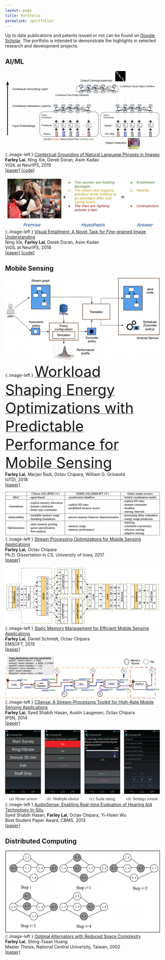 ```yaml
---
layout: page
title: Portfolio
permalink: /portfolio/
---
```


<style type="text/css">
.image-left {
  display: block;
  margin-top: 5px;  
  margin-right: 15px;
  margin-bottom: -5px;
	width: 240px;
	height: auto;
  float: left;
}
</style>

Up to date publications and patents issued or not can be found on [Google Scholar](https://bit.ly/3taq2VT).
The portfolio is intended to demonstrate the highlights in selected research and development projects.

[//]: # (## Blockchain)

## AI/ML

[![](../images/grounding.png)](){:.image-left }
<u>Contextual Grounding of Natural Language Phrases in Images</u>  
**Farley Lai**, Ning Xie, Derek Doran, Asim Kadav  
ViGIL at NeurIPS, 2019  
[[paper]](https://bit.ly/3NaDfG8) [[code]](https://bit.ly/3NUqijL)

[![](../images/VET.jpg)](){:.image-left }
<u>Visual Entailment: A Novel Task for Fine-grained Image Understanding</u>  
Ning Xie, **Farley Lai**, Derek Doran, Asim Kadav  
ViGIL at NeurIPS, 2018  
[[paper]](https://bit.ly/3M8KxZp) [[code]](https://bit.ly/3x6FJOG)

## Mobile Sensing

[![](../images/Gratis.png)](){:.image-left }
<u><font size=14px>Workload Shaping Energy Optimizations with Predictable Performance for Mobile Sensing</font></u>  
**Farley Lai**, Marjan Radi, Octav Chipara, William G. Griswold  
IoTDI, 2018  
[[paper]](https://bit.ly/3aCODft)

[![](../images/SPO_MSA.png)](){:.image-left }
<u>Stream Processing Optimizations for Mobile Sensing Applications</u>  
**Farley Lai**, Octav Chipara  
Ph.D. Dissertation in CS, University of Iowa, 2017  
[[paper]](https://bit.ly/3tauR1h)

[![](../images/ESMS.png)](){:.image-left }
<u>Static Memory Management for Efficient Mobile Sensing Applications</u>  
**Farley Lai**, Daniel Schmidt, Octav Chipara  
EMSOFT, 2015  
[[paper]](https://bit.ly/3m8PuHo)

[![](../images/CSense.png)](){:.image-left }
<u>CSense: A Stream-Processing Toolkit for High-Rate Mobile Sensing Applications</u>  
**Farley Lai**, Syed Shabih Hasan, Austin Laugesen, Octav Chipara  
IPSN, 2014  
[[paper]](https://bit.ly/3x5WoTY)


[![](../images/AudioSense.jpg)](){:.image-left }
<u>AudioSense: Enabling Real-time Evaluation of Hearing Aid Technology In-Situ</u>  
Syed Shabih Hasan, **Farley Lai**, Octav Chipara, Yi-Hsien Wu  
Best Student Paper Award, CBMS, 2013  
[[paper]](https://bit.ly/3Nbw7JD)

## Distributed Computing

[![](../images/alternator.png)](){:.image-left }
<u>Optimal Alternators with Reduced Space Complexity</u>  
**Farley Lai**, Shing-Tsaan Huang  
Master Thesis, National Central University, Taiwan, 2002  
[[paper]](https://bit.ly/3ta4LM2)
